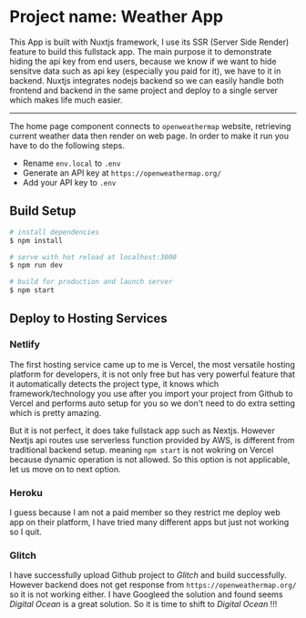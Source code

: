 # Project name: Weather App

This App is built with Nuxtjs framework, I use its SSR (Server Side Render) feature to build this fullstack app. The main purpose it to demonstrate hiding the api key from end users, because we know if we want to hide sensitve data such as api key (especially you paid for it), we have to it in backend. Nuxtjs integrates nodejs backend so we can easily handle both frontend and backend in the same project and deploy to a single server which makes life much easier.

---

The home page component connects to `openweathermap` website,  retrieving current weather data then render on web page. In order to make it run you have to do the following steps.

- Rename `env.local` to `.env`
- Generate an API key at `https://openweathermap.org/`
- Add your API key to `.env` 

## Build Setup

```bash
# install dependencies
$ npm install

# serve with hot reload at localhost:3000
$ npm run dev

# build for production and launch server
$ npm start
```

## Deploy to Hosting Services

### Netlify

The first hosting service came up to me is Vercel, the most versatile hosting platform for developers, it is not only free but has very powerful feature that it automatically detects the project type, it knows which framework/technology you use after you import your project from Github to Vercel and performs auto setup for you so we don't need to do extra setting which is pretty amazing.

But it is not perfect, it does take fullstack app such as Nextjs. However Nextjs api routes use serverless function provided by AWS, is different from traditional backend setup. meaning `npm start` is not wokring on Vercel because dynamic operation is not allowed. So this option is not applicable, let us move on to next option.

### Heroku

I guess because I am not a paid member so they restrict me deploy web app on their platform, I have tried many different apps but just not working so I quit.

### Glitch

I have successfully upload Github project to _*Glitch*_ and build successfully. However backend does not get response from `https://openweathermap.org/` so it is not working either. I have Googleed the solution and found seems _*Digital Ocean*_ is a great solution. So it is time
to shift to _*Digital Ocean*_ !!!






